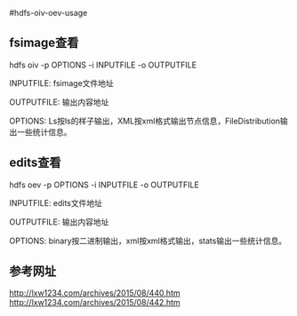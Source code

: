 #hdfs-oiv-oev-usage

## fsimage查看

hdfs oiv -p OPTIONS -i INPUTFILE -o OUTPUTFILE

INPUTFILE: fsimage文件地址

OUTPUTFILE: 输出内容地址

OPTIONS: Ls按ls的样子输出，XML按xml格式输出节点信息，FileDistribution输出一些统计信息。



## edits查看

hdfs oev -p OPTIONS -i INPUTFILE -o OUTPUTFILE

INPUTFILE: edits文件地址

OUTPUTFILE: 输出内容地址

OPTIONS: binary按二进制输出，xml按xml格式输出，stats输出一些统计信息。



## 参考网址

 http://lxw1234.com/archives/2015/08/440.htm
 http://lxw1234.com/archives/2015/08/442.htm


